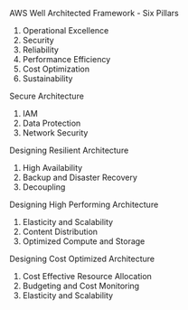 AWS Well Architected Framework - Six Pillars 
1) Operational Excellence
2) Security
3) Reliability
4) Performance Efficiency
5) Cost Optimization
6) Sustainability


Secure Architecture
1) IAM
2) Data Protection
3) Network Security

Designing Resilient Architecture
1) High Availability
2) Backup and Disaster Recovery
3) Decoupling

Designing High Performing Architecture
1) Elasticity and Scalability
2) Content Distribution 
3) Optimized Compute and Storage

Designing Cost Optimized Architecture
1) Cost Effective Resource Allocation
2) Budgeting and Cost Monitoring
3) Elasticity and Scalability
